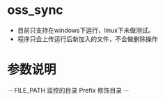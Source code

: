 # oss_sync
- 目前只支持在windows下运行，linux下未做测试。
- 程序只会上传运行后新加入的文件，不会做删除操作

# 参数说明
···
FILE_PATH 监控的目录
Prefix  修饰目录
···
